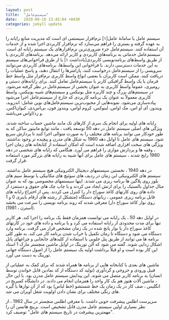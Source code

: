 ```yaml
---
layout: post
title:  "سیستم‌عامل"
date:   2020-09-16 13:45:04 +0430
categories: jekyll update
---
```


سیستم عامل یا سامانهٔ عامل[۱] نرم‌افزار سیستمی ای است که مدیریت منابع رایانه را به عهده گرفته و بستری را فراهم می‌سازد که نرم‌افزار کاربردی اجرا شده و از خدمات آن استفاده کنند. سیستم‌عامل جزء ضروری‌ترین نرم‌افزارهای یک سیستم رایانه ای است. سیستم‌عامل خدماتی به برنامه‌های کاربردی و کاربر ارائه می‌دهد. برنامه‌های کاربردی یا از طریق واسط‌های برنامه‌نویسی کاربردی[یادداشت ۱] یا از طرق فراخوانی‌های سیستم به این خدمات دسترسی دارند. با فراخوانی این واسط‌ها، برنامه‌های کاربردی می‌توانند سرویسی را از سیستم‌عامل درخواست کنند، پارامترها را انتقال دهند، و پاسخ عملیات را دریافت کنند. ممکن است کاربران با بعضی انواع واسط کاربری نرم‌افزار مثل واسط خط فرمان یا یک واسط گرافیکی کاربر با سیستم‌عامل تعامل کنند. برای رایانه‌های دستی و رومیزی، عموماً واسط کاربری به عنوان بخشی از سیستم‌عامل در نظر گرفته می‌شود. در سیستم‌های بزرگ و چند کاربره مثل یونیکس و سیستم‌های شبیه یونیکس، واسط کاربری معمولاً به عنوان یک برنامه کاربردی که خارج از سیستم‌عامل اجرا می‌شود پیاده‌سازی می‌شود. نمونه‌هایی از محبوب‌ترین سیستم‌عامل‌های نوین شامل: اندروید، ویندوز، آی او اس، مک اواس، لینوکس، کروم اواس، ویندوز فون، بی‌اس‌دی، کیوان‌اکس، و زد/اواس می‌باشند.

رایانه های اولیه برای انجام یک سری از کارهای تک مانند ماشین حساب ساخته شدند. ویژگی های اصلی سیستم عامل در دهه 50 توسعه یافت ، مانند توابع مانیتور ساکن که به طور خودکار می توانند برنامه های مختلف را به صورت متوالی اجرا کنند تا پردازش سریع شود. سیستم های عامل تا اوایل دهه 1960 به شکل های مدرن و پیچیده تر وجود نداشتند. ویژگی های سخت افزاری اضافه شده است که امکان استفاده از کتابخانه های زمان اجرا ، وقفه ها و پردازش موازی را فراهم می آورد. هنگامی که رایانه های شخصی در دهه 1980 رایج شدند ، سیستم های عامل برای آنها شبیه به رایانه های بزرگتر مورد استفاده قرار گرفت.

در دهه 1940 ، نخستین سیستمهای دیجیتال الکترونیکی هیچ سیستم عامل نداشتند. سیستم های الکترونیکی این زمان در ردیف های سوئیچ های مکانیکی یا توسط سیم های بلوز روی پلاگین ها برنامه ریزی می شدند. اینها سیستمهای مخصوصی بود که به عنوان مثال جداول بالستیک را برای ارتش ایجاد می کردند و یا چاپ چک های حقوق و دستمزد از داده های روی کارتهای کاغذ سوراخ دار را کنترل می کردند. پس از اختراع رایانه های قابل برنامه ریزی عمومی ، زبانهای دستگاه (متشکل از رشته های ارقام باینری 0 و 1 روی نوار کاغذ سوراخ دار) معرفی شدند که روند برنامه نویسی را سرعت می بخشد (استرن ، 1981).

در اوایل دهه 50 ، یک رایانه می توانست همزمان فقط یک برنامه را اجرا کند. هر کاربر تنها برای مدت محدودی از رایانه استفاده می کرد و با برنامه و داده های خود در کارتهای کاغذ سوراخ دار یا نوار پانچ شده در یک زمان مشخص قرار می گرفت. برنامه وارد دستگاه می شود و دستگاه تا زمان تکمیل یا خراب شدن برنامه کار می کند. به طور کلی برنامه ها می توانند از طریق پنل جلویی با استفاده از کلیدهای جابجایی و چراغهای پانل اشکال زدایی شوند. گفته می شود که آلن تورینگ در اوایل ماشین منچستر مارک 1 استاد این کار بوده است و او قبلاً برداشت اولیه یک سیستم عامل را از اصول دستگاه جهانی تورینگ به دست می آورد.

ماشین های بعدی با کتابخانه هایی از برنامه ها همراه شدند که برای کمک به عملیاتی از قبیل ورودی و خروجی و گردآوری (تولید کد دستگاه از کد نمادین قابل خواندن توسط انسان) به برنامه کاربر متصل می شوند. این پیدایش سیستم عامل مدرن بود. با این حال ، ماشین آلات هنوز هم یک کار واحد را همزمان انجام می دادند. در دانشگاه کمبریج در انگلیس ، صف کار در یک زمان یک خط شستشو (خط لباس) بود که از آن نوارها با گیره های رنگی مختلف برای نشان دادن اولویت شغل آویزان می شد.

سرپرست اطلس پیشرفت خوبی داشت. با معرفی اطلس منچستر در سال 1962 ، از نظر بسیاری اولین سیستم عامل مدرن قابل تشخیص است. برینچ هانسن آن را "مهمترین پیشرفت در تاریخ سیستم های عامل" توصیف کرد.
